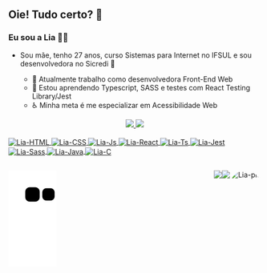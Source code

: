 ## Oie! Tudo certo? 👋
### Eu sou a Lia 👩‍💻 

- Sou mãe, tenho 27 anos, curso Sistemas para Internet no IFSUL e sou desenvolvedora no Sicredi 💚

  - 🔭 Atualmente trabalho como desenvolvedora Front-End Web
  - 🌱 Estou aprendendo Typescript, SASS e testes com React Testing Library/Jest
  - ♿ Minha meta é me especializar em Acessibilidade Web
 
 <div align="center">
  <a href="https://github.com/liasantos">
  <img height="135em" src="https://github-readme-stats.vercel.app/api?username=liasantos&show_icons=true&theme=radical&include_all_commits=true&count_private=true"/>
  <img height="135em" src="https://github-readme-stats.vercel.app/api/top-langs/?username=liasantos&layout=compact&langs_count=7&theme=radical"/>
</div>
  
  <div style="display: inline_block"><br>
    <img align="center" alt="Lia-HTML" height="30" width="40" src="https://cdn.jsdelivr.net/gh/devicons/devicon/icons/html5/html5-original.svg">
  <img align="center" alt="Lia-CSS" height="30" width="40" src="https://cdn.jsdelivr.net/gh/devicons/devicon/icons/css3/css3-original.svg" />
  <img align="center" alt="Lia-Js" height="30" width="40" src="https://cdn.jsdelivr.net/gh/devicons/devicon/icons/javascript/javascript-original.svg">
  <img align="center" alt="Lia-React" height="30" width="40" src="https://cdn.jsdelivr.net/gh/devicons/devicon/icons/react/react-original.svg">    
  <img align="center" alt="Lia-Ts" height="30" width="40" src="https://cdn.jsdelivr.net/gh/devicons/devicon/icons/typescript/typescript-original.svg">
    <img align="center" alt="Lia-Jest" height="30" width="40" src="https://cdn.jsdelivr.net/gh/devicons/devicon/icons/jest/jest-plain.svg">
    <img align="center" alt="Lia-Sass" height="30" width="40" src="https://cdn.jsdelivr.net/gh/devicons/devicon/icons/sass/sass-original.svg">
    <img align="center" alt="Lia-Java" height="30" width="40" src="https://cdn.jsdelivr.net/gh/devicons/devicon/icons/java/java-original.svg"> 
   <img align="center" alt="Lia-C" height="30" width="40" src="https://cdn.jsdelivr.net/gh/devicons/devicon/icons/c/c-original.svg">
  
   ##
  
  <img align="right" alt="Lia-pic" height="150" style="border-radius:50px;" src="https://share-cdn.picrew.me/shareImg/org/202202/338224_T6GbMLFC.png">
  <a href = "mailto:liasantosds@gmail.com"><img align="right" src="https://img.shields.io/badge/-Gmail-%23333?style=for-the-badge&logo=gmail&logoColor=white" target="_blank"></a>
  <a href="https://www.linkedin.com/in/lia-santos-ds" target="_blank"><img align="right" src="https://img.shields.io/badge/-LinkedIn-%230077B5?style=for-the-badge&logo=linkedin&logoColor=white" target="_blank"></a> 
    
  ![Snake animation](https://github.com/liasantos/liasantos/blob/output/github-contribution-grid-snake.svg)
    
</div>
